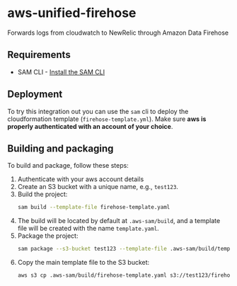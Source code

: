 # aws-unified-firehose
Forwards logs from cloudwatch to NewRelic through Amazon Data Firehose

## Requirements

- SAM CLI - [Install the SAM CLI](https://docs.aws.amazon.com/serverless-application-model/latest/developerguide/serverless-sam-cli-install.html)

## Deployment

To try this integration out you can use the `sam` cli to deploy the cloudformation template (`firehose-template.yml`). Make sure **aws is properly authenticated with an account of your choice**.

## Building and packaging
To build and package, follow these steps:
1. Authenticate with your aws account details
2. Create an S3 bucket with a unique name, e.g., `test123`.
3. Build the project:
    ```sh
    sam build --template-file firehose-template.yaml
    ```
4. The build will be located by default at `.aws-sam/build`, and a template file will be created with the name `template.yaml`.
5. Package the project:
    ```sh
    sam package --s3-bucket test123 --template-file .aws-sam/build/template.yaml --output-template-file firehose-template.yaml --region us-east-2
    ```
6. Copy the main template file to the S3 bucket:
    ```sh
    aws s3 cp .aws-sam/build/firehose-template.yaml s3://test123/firehose-template.yaml
    ```